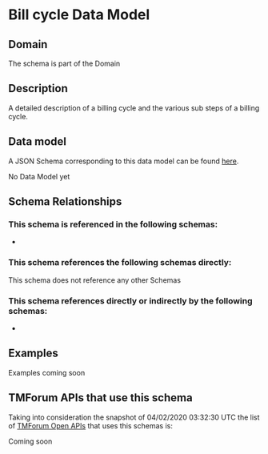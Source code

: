 # Bill cycle Data Model

## Domain

The  schema is part of the  Domain

## Description

A detailed description of a billing cycle and the various sub steps of a billing cycle.

## Data model

A JSON Schema corresponding to this data model can be found
[here](https://github.com/tmforum-rand/schemas/blob/candidates/Customer/BillCycle.schema.json).

No Data Model yet

## Schema Relationships

### This schema is referenced in the following schemas:

-

### This schema references the following schemas directly:

This schema does not reference any other Schemas

### This schema references directly or indirectly by the following schemas:

-



## Examples

Examples coming soon

## TMForum APIs that use this schema

Taking into consideration the snapshot of 04/02/2020 03:32:30 UTC the list of [TMForum Open APIs](https://www.tmforum.org/open-apis/) that uses this schemas is:

Coming soon